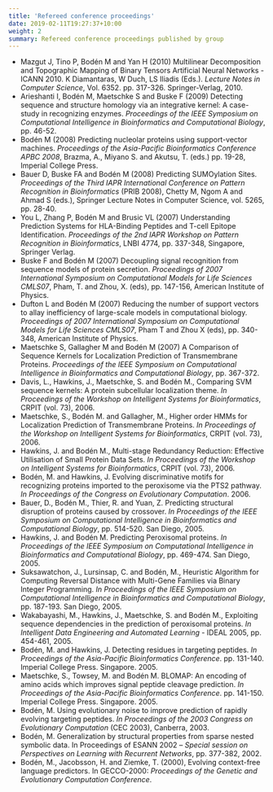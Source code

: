 ```yaml
---
title: 'Refereed conference proceedings'
date: 2019-02-11T19:27:37+10:00
weight: 2
summary: Refereed conference proceedings published by group
---
```




- Mazgut J, Tino P, Bodén M and Yan H (2010) Multilinear Decomposition and Topographic Mapping of Binary Tensors Artificial Neural Networks - ICANN 2010. K Diamantaras, W Duch, LS Iliadis (Eds.). *Lecture Notes in Computer Science*, Vol. 6352. pp. 317-326. Springer-Verlag, 2010.
- Arieshanti I, Bodén M, Maetschke S and Buske F (2009) Detecting sequence and structure homology via an integrative kernel: A case-study in recognizing enzymes. *Proceedings of the IEEE Symposium on Computational Intelligence in Bioinformatics and Computational Biology*, pp. 46-52.
- Bodén M (2008) Predicting nucleolar proteins using support-vector machines. *Proceedings of the Asia-Pacific Bioinformatics Conference APBC 2008*, Brazma, A., Miyano S. and Akutsu, T. (eds.) pp. 19-28, Imperial College Press.
- Bauer D, Buske FA and Bodén M (2008) Predicting SUMOylation Sites. *Proceedings of the Third IAPR International Conference on Pattern Recognition in Bioinformatics* (PRIB 2008), Chetty M, Ngom A and Ahmad S (eds.), Springer Lecture Notes in Computer Science, vol. 5265, pp. 28-40.
- You L, Zhang P, Bodén M and Brusic VL (2007) Understanding Prediction Systems for HLA-Binding Peptides and T-cell Epitope Identification. *Proceedings of the 2nd IAPR Workshop on Pattern Recognition in Bioinformatics*, LNBI 4774, pp. 337-348, Singapore, Springer Verlag.
- Buske F and Bodén M (2007) Decoupling signal recognition from sequence models of protein secretion. *Proceedings of 2007 International Symposium on Computational Models for Life Sciences CMLS07*, Pham, T. and Zhou, X. (eds), pp. 147-156, American Institute of Physics.
- Dufton L and Bodén M (2007) Reducing the number of support vectors to allay inefficiency of large-scale models in computational biology. *Proceedings of 2007 International Symposium on Computational Models for Life Sciences CMLS07*, Pham T and Zhou X (eds), pp. 340-348, American Institute of Physics.
- Maetschke S, Gallagher M and Bodén M (2007) A Comparison of Sequence Kernels for Localization Prediction of Transmembrane Proteins. *Proceedings of the IEEE Symposium on Computational Intelligence in Bioinformatics and Computational Biology*, pp. 367-372.
- Davis, L., Hawkins, J., Maetschke, S. and Bodén M., Comparing SVM sequence kernels: A protein subcellular localization theme. *In Proceedings of the Workshop on Intelligent Systems for Bioinformatics*, CRPIT (vol. 73), 2006.
- Maetschke, S., Bodén M. and Gallagher, M., Higher order HMMs for Localization Prediction of Transmembrane Proteins. *In Proceedings of the Workshop on Intelligent Systems for Bioinformatics*, CRPIT (vol. 73), 2006.
- Hawkins, J. and Bodén M., Multi-stage Redundancy Reduction: Effective Utilisation of Small Protein Data Sets. *In Proceedings of the Workshop on Intelligent Systems for Bioinformatics*, CRPIT (vol. 73), 2006.
- Bodén, M. and Hawkins, J. Evolving discriminative motifs for recognizing proteins imported to the peroxisome via the PTS2 pathway. *In Proceedings of the Congress on Evolutionary Computation*. 2006.
- Bauer, D., Bodén M., Thier, R. and Yuan, Z. Predicting structural disruption of proteins caused by crossover. *In Proceedings of the IEEE Symposium on Computational Intelligence in Bioinformatics and Computational Biology*, pp. 514-520. San Diego, 2005.
- Hawkins, J. and Bodén M. Predicting Peroxisomal proteins. *In Proceedings of the IEEE Symposium on Computational Intelligence in Bioinformatics and Computational Biology*, pp. 469-474. San Diego, 2005.
- Suksawatchon, J., Lursinsap, C. and Bodén, M., Heuristic Algorithm for Computing Reversal Distance with Multi-Gene Families via Binary Integer Programming. *In Proceedings of the IEEE Symposium on Computational Intelligence in Bioinformatics and Computational Biology*, pp. 187-193. San Diego, 2005.
- Wakabayashi, M., Hawkins, J., Maetschke, S. and Bodén M., Exploiting sequence dependencies in the prediction of peroxisomal proteins. *In Intelligent Data Engineering and Automated Learning* - IDEAL 2005, pp. 454-461, 2005.
- Bodén, M. and Hawkins, J. Detecting residues in targeting peptides. *In Proceedings of the Asia-Pacific Bioinformatics Conference*. pp. 131-140. Imperial College Press. Singapore. 2005.
- Maetschke, S., Towsey, M. and Bodén M. BLOMAP: An encoding of amino acids which improves signal peptide cleavage prediction. *In Proceedings of the Asia-Pacific Bioinformatics Conference*. pp. 141-150. Imperial College Press. Singapore. 2005.
- Bodén, M. Using evolutionary noise to improve prediction of rapidly evolving targeting peptides. *In Proceedings of the 2003 Congress on Evolutionary Computation* (CEC 2003), Canberra, 2003.
- Bodén, M. Generalization by structural properties from sparse nested symbolic data. In Proceedings of ESANN 2002 – *Special session on Perspectives on Learning with Recurrent Networks*, pp. 377-382, 2002.
- Bodén, M., Jacobsson, H. and Ziemke, T. (2000), Evolving context-free language predictors. In GECCO-2000: *Proceedings of the Genetic and Evolutionary Computation Conference*.

